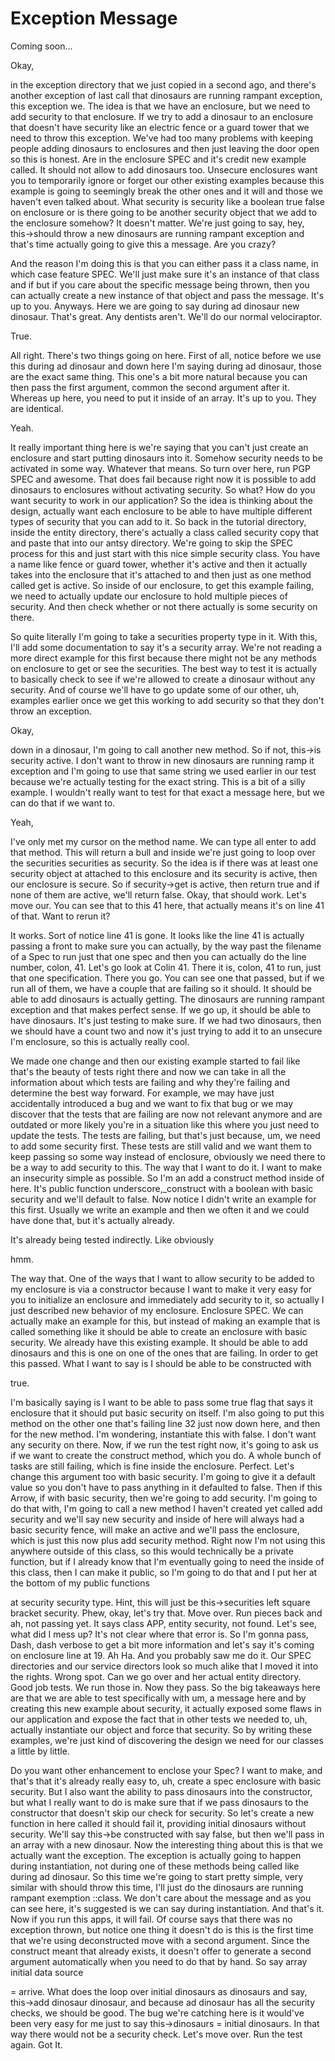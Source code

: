 # Exception Message

Coming soon...

Okay,

in the exception directory that we just copied in a second ago, and there's another
exception of last call that dinosaurs are running rampant exception, this exception
we. The idea is that we have an enclosure, but we need to add security to that
enclosure. If we try to add a dinosaur to an enclosure that doesn't have security
like an electric fence or a guard tower that we need to throw this exception. We've
had too many problems with keeping people adding dinosaurs to enclosures and then
just leaving the door open so this is honest. Are in the enclosure SPEC and it's
credit new example called. It should not allow to add dinosaurs too. Unsecure
enclosures want you to temporarily ignore or forget our other existing examples
because this example is going to seemingly break the other ones and it will and those
we haven't even talked about. What security is security like a boolean true false on
enclosure or is there going to be another security object that we add to the
enclosure somehow? It doesn't matter. We're just going to say, hey, this->should
throw a new dinosaurs are running rampant exception and that's time actually going to
give this a message. Are you crazy?

And the reason I'm doing this is that you can either pass it a class name, in which
case feature SPEC. We'll just make sure it's an instance of that class and if but if
you care about the specific message being thrown, then you can actually create a new
instance of that object and pass the message. It's up to you. Anyways. Here we are
going to say during ad dinosaur new dinosaur. That's great. Any dentists aren't.
We'll do our normal velociraptor.

True.

All right. There's two things going on here. First of all, notice before we use this
during ad dinosaur and down here I'm saying during ad dinosaur, those are the exact
same thing. This one's a bit more natural because you can then pass the first
argument, common the second argument after it. Whereas up here, you need to put it
inside of an array. It's up to you. They are identical.

Yeah.

It really important thing here is we're saying that you can't just create an
enclosure and start putting dinosaurs into it. Somehow security needs to be activated
in some way. Whatever that means. So turn over here, run PGP SPEC and awesome. That
does fail because right now it is possible to add dinosaurs to enclosures without
activating security. So what? How do you want security to work in our application? So
the idea is thinking about the design, actually want each enclosure to be able to
have multiple different types of security that you can add to it. So back in the
tutorial directory, inside the entity directory, there's actually a class called
security copy that and paste that into our antsy directory. We're going to skip the
SPEC process for this and just start with this nice simple security class. You have a
name like fence or guard tower, whether it's active and then it actually takes into
the enclosure that it's attached to and then just as one method called get is active.
So inside of our enclosure, to get this example failing, we need to actually update
our enclosure to hold multiple pieces of security. And then check whether or not
there actually is some security on there.

So quite literally I'm going to take a securities property type in it. With this,
I'll add some documentation to say it's a security array. We're not reading a more
direct example for this first because there might not be any methods on enclosure to
get or see the securities. The best way to test it is actually to basically check to
see if we're allowed to create a dinosaur without any security. And of course we'll
have to go update some of our other, uh, examples earlier once we get this working to
add security so that they don't throw an exception.

Okay,

down in a dinosaur, I'm going to call another new method. So if not, this->is
security active. I don't want to throw in new dinosaurs are running ramp it exception
and I'm going to use that same string we used earlier in our test because we're
actually testing for the exact string. This is a bit of a silly example. I wouldn't
really want to test for that exact a message here, but we can do that if we want to.

Yeah,

I've only met my cursor on the method name. We can type all enter to add that method.
This will return a bull and inside we're just going to loop over the securities
securities as security. So the idea is if there was at least one security object at
attached to this enclosure and its security is active, then our enclosure is secure.
So if security->get is active, then return true and if none of them are active, we'll
return false. Okay, that should work. Let's move our. You can see that to this 41
here, that actually means it's on line 41 of that. Want to rerun it?

It works. Sort of notice line 41 is gone. It looks like the line 41 is actually
passing a front to make sure you can actually, by the way past the filename of a Spec
to run just that one spec and then you can actually do the line number, colon, 41.
Let's go look at Colin 41. There it is, colon, 41 to run, just that one
specification. There you go. You can see one that passed, but if we run all of them,
we have a couple that are failing so it should. It should be able to add dinosaurs is
actually getting. The dinosaurs are running rampant exception and that makes perfect
sense. If we go up, it should be able to have dinosaurs. It's just testing to make
sure. If we had two dinosaurs, then we should have a count two and now it's just
trying to add it to an unsecure I'm enclosure, so this is actually really cool.

We made one change and then our existing example started to fail like that's the
beauty of tests right there and now we can take in all the information about which
tests are failing and why they're failing and determine the best way forward. For
example, we may have just accidentally introduced a bug and we want to fix that bug
or we may discover that the tests that are failing are now not relevant anymore and
are outdated or more likely you're in a situation like this where you just need to
update the tests. The tests are failing, but that's just because, um, we need to add
some security first. These tests are still valid and we want them to keep passing so
some way instead of enclosure, obviously we need there to be a way to add security to
this. The way that I want to do it. I want to make an insecurity simple as possible.
So I'm an add a construct method inside of here. It's public function
underscore,_construct with a boolean with basic security and we'll default to false.
Now notice I didn't write an example for this first. Usually we write an example and
then we often it and we could have done that, but it's actually already.

It's already being tested indirectly. Like obviously

hmm.

The way that. One of the ways that I want to allow security to be added to my
enclosure is via a constructor because I want to make it very easy for you to
initialize an enclosure and immediately add security to it, so actually I just
described new behavior of my enclosure. Enclosure SPEC. We can actually make an
example for this, but instead of making an example that is called something like it
should be able to create an enclosure with basic security. We already have this
existing example. It should be able to add dinosaurs and this is one on one of the
ones that are failing. In order to get this passed. What I want to say is I should be
able to be constructed with

true.

I'm basically saying is I want to be able to pass some true flag that says it
enclosure that it should put basic security on itself. I'm also going to put this
method on the other one that's failing line 32 just now down here, and then for the
new method. I'm wondering, instantiate this with false. I don't want any security on
there. Now, if we run the test right now, it's going to ask us if we want to create
the construct method, which you do. A whole bunch of tasks are still failing, which
is fine inside the enclosure. Perfect. Let's change this argument too with basic
security. I'm going to give it a default value so you don't have to pass anything in
it defaulted to false. Then if this Arrow, if with basic security, then we're going
to add security. I'm going to do that with, I'm going to call a new method I haven't
created yet called add security and we'll say new security and inside of here will
always had a basic security fence, will make an active and we'll pass the enclosure,
which is just this now plus add security method. Right now I'm not using this
anywhere outside of this class, so this would technically be a private function, but
if I already know that I'm eventually going to need the inside of this class, then I
can make it public, so I'm going to do that and I put her at the bottom of my public
functions

at security security type. Hint, this will just be this->securities left square
bracket security. Phew, okay, let's try that. Move over. Run pieces back and ah, not
passing yet. It says class APP, entity security, not found. Let's see, what did I
mess up? It's not clear where that error is. So I'm gonna pass, Dash, dash verbose to
get a bit more information and let's say it's coming on enclosure line at 19. Ah Ha.
And you probably saw me do it. Our SPEC directories and our service directors look so
much alike that I moved it into the rights. Wrong spot. Can we go over and her actual
entity directory. Good job tests. We run those in. Now they pass. So the big
takeaways here are that we are able to test specifically with um, a message here and
by creating this new example about security, it actually exposed some flaws in our
application and expose the fact that in other tests we needed to, uh, actually
instantiate our object and force that security. So by writing these examples, we're
just kind of discovering the design we need for our classes a little by little.

Do you want other enhancement to enclose your Spec? I want to make, and that's that
it's already really easy to, uh, create a spec enclosure with basic security. But I
also want the ability to pass dinosaurs into the constructor, but what I really want
to do is make sure that if we pass dinosaurs to the constructor that doesn't skip our
check for security. So let's create a new function in here called it should fail it,
providing initial dinosaurs without security. We'll say this->be constructed with say
false, but then we'll pass in an array with a new dinosaur. Now the interesting thing
about this is that we actually want the exception. The exception is actually going to
happen during instantiation, not during one of these methods being called like during
ad dinosaur. So this time we're going to start pretty simple, very similar with
should throw this time, I'll just do the dinosaurs are running rampant exemption
::class. We don't care about the message and as you can see here, it's suggested is
we can say during instantiation. And that's it. Now if you run this apps, it will
fail. Of course says that there was no exception thrown, but notice one thing it
doesn't do is this is the first time that we're using deconstructed move with a
second argument. Since the construct meant that already exists, it doesn't offer to
generate a second argument automatically when you need to do that by hand. So say
array initial data source

= arrive. What does the loop over initial dinosaurs as dinosaurs and say, this->add
dinosaur dinosaur, and because ad dinosaur has all the security checks, we should be
good. The bug we're catching here is it would've been very easy for me just to say
this->dinosaurs = initial dinosaurs. In that way there would not be a security check.
Let's move over. Run the test again. Got It.